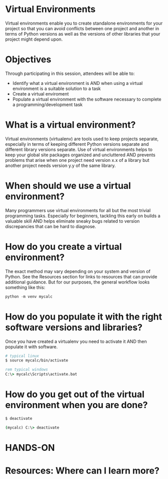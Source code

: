 # Virtual Environments
Virtual environments enable you to create standalone environments for your project so that you can avoid conflicts between one project and another in terms of Python versions as well as the versions of other libraries that your project might depend upon.

# Objectives
Through participating in this session, attendees will be able to:
* Identify what a virtual environment is AND when using a virtual environment is a suitable solution to a task
* Create a virtual enviroment
* Populate a virtual environment with the software necessary to complete a programming/development task

# What is a virtual environment?
Virtual environments (virtualenv) are tools used to keep projects separate, especially in terms of keeping different Python versions separate and different library versions separate. Use of virtual environments helps to keep your global site packages organized and uncluttered AND prevents problems that arise when one project need version x.x of a library but another project needs version y.y of the same library.

# When should we use a virtual environment?
Many programmers use virtual environments for all but the most trivial programming tasks. Especially for beginners, tackling this early on builds a valuable skill AND helps eliminate sneaky bugs related to version discrepancies that can be hard to diagnose.

# How do you create a virtual environment?
The exact method may vary depending on your system and version of Python. See the Resources section for links to resources that can provide additional guidance. But for our purposes, the general workflow looks something like this:

```python
python -m venv mycalc
```

# How do you populate it with the right software versions and libraries?
Once you have created a virtualenv you need to activate it AND then populate it with software.

```bash
# typical linux
$ source mycalc/bin/activate
```
```bat
rem typical windows
C:\> mycalc\Scripts\activate.bat
```


# How do you get out of the virtual environment when you are done? #

```bash
$ deactivate
```
```bat
(mycalc) C:\> deactivate
```

# HANDS-ON

# Resources: Where can I learn more?
